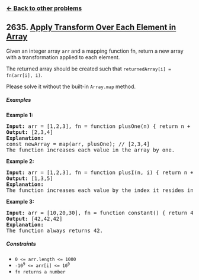 ### [&#8592; Back to other problems](../../README.md)

## 2635. [Apply Transform Over Each Element in Array](https://leetcode.com/problems/apply-transform-over-each-element-in-array/)

Given an integer array `arr` and a mapping function fn, return a new array with a transformation
applied to each element.

The returned array should be created such that `returnedArray[i] = fn(arr[i], i)`.

Please solve it without the built-in `Array.map` method.

##### Examples

**Example 1:**

<pre>
<b>Input:</b> arr = [1,2,3], fn = function plusOne(n) { return n + 1; }
<b>Output:</b> [2,3,4]
<b>Explanation:</b>
const newArray = map(arr, plusOne); // [2,3,4]
The function increases each value in the array by one. 
</pre>

**Example 2:**

<pre>
<b>Input:</b> arr = [1,2,3], fn = function plusI(n, i) { return n + i; }
<b>Output:</b> [1,3,5]
<b>Explanation:</b>
The function increases each value by the index it resides in.
</pre>

**Example 3:**

<pre>
<b>Input:</b> arr = [10,20,30], fn = function constant() { return 42; }
<b>Output:</b> [42,42,42]
<b>Explanation:</b>
The function always returns 42.
</pre>

##### Constraints

* <code>0 <= arr.length <= 1000</code>
* <code>-10<sup>9</sup> <= arr[i] <= 10<sup>9</sup></code>
* `fn returns a number`
